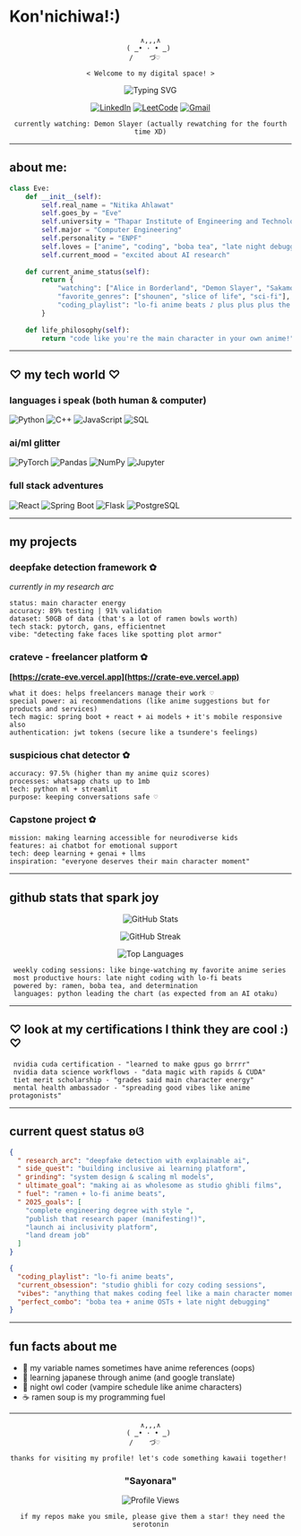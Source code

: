 # Kon'nichiwa!:)  

<div align="center">
  
```
∧,,,∧
    ( ̳• · • ̳)     
   /    づ♡      

< Welcome to my digital space! >
```

![Typing SVG](https://readme-typing-svg.herokuapp.com?font=JetBrains+Mono&size=24&duration=4000&pause=800&color=F8BBD0&center=true&vCenter=true&width=700&lines=AI+%26+ML+Otaku;Coding+like+it's+my+anime+arc;Building+the+future+with+✨kawaii✨+code;Computer+Engineering;～(＾◡＾)～)

</div>

<div align="center">
  
[![LinkedIn](https://img.shields.io/badge/LinkedIn-pastel?style=flat-square&logo=linkedin&logoColor=white&color=E1BEE7)](https://www.linkedin.com/in/nitika-6ab64024a)
[![LeetCode](https://img.shields.io/badge/LeetCode-kawaii?style=flat-square&logo=LeetCode&logoColor=white&color=FFD1DC)](https://leetcode.com/nitika__)
[![Gmail](https://img.shields.io/badge/Gmail-soft?style=flat-square&logo=gmail&logoColor=white&color=B8E6B8)](mailto:nitikaahlawat3@gmail.com)

`currently watching: Demon Slayer (actually rewatching for the fourth time XD)` 

</div>

---

## about me:

```python
class Eve:
    def __init__(self):
        self.real_name = "Nitika Ahlawat"
        self.goes_by = "Eve"
        self.university = "Thapar Institute of Engineering and Technology"
        self.major = "Computer Engineering"
        self.personality = "ENPF" 
        self.loves = ["anime", "coding", "boba tea", "late night debugging", "ramen"]
        self.current_mood = "excited about AI research"
        
    def current_anime_status(self):
        return {
            "watching": ["Alice in Borderland", "Demon Slayer", "Sakamoto Days"],
            "favorite_genres": ["shounen", "slice of life", "sci-fi"],
            "coding_playlist": "lo-fi anime beats ♪ plus plus plus the demon slayer playlist is awesome ohh I love the Akaza Epic Theme"
        }
        
    def life_philosophy(self):
        return "code like you're the main character in your own anime!"
```

---

## ♡ my tech world ♡

### languages i speak (both human & computer) 
![Python](https://img.shields.io/badge/python-kawaii?style=for-the-badge&logo=python&logoColor=white&color=FFB6C1)
![C++](https://img.shields.io/badge/c++-aesthetic?style=for-the-badge&logo=c%2B%2B&logoColor=white&color=DDA0DD)
![JavaScript](https://img.shields.io/badge/javascript-pastel?style=for-the-badge&logo=javascript&logoColor=white&color=F0E68C)
![SQL](https://img.shields.io/badge/SQL-soft?style=for-the-badge&logo=mysql&logoColor=white&color=B8E6B8)

### ai/ml glitter
![PyTorch](https://img.shields.io/badge/PyTorch-kawaii?style=for-the-badge&logo=PyTorch&logoColor=white&color=FFB6C1)
![Pandas](https://img.shields.io/badge/pandas-aesthetic?style=for-the-badge&logo=pandas&logoColor=white&color=E6E6FA)
![NumPy](https://img.shields.io/badge/numpy-dreamy?style=for-the-badge&logo=numpy&logoColor=white&color=F0F8FF)
![Jupyter](https://img.shields.io/badge/jupyter-soft?style=for-the-badge&logo=jupyter&logoColor=white&color=DDD6FE)

### full stack adventures 
![React](https://img.shields.io/badge/react-pastel?style=for-the-badge&logo=react&logoColor=white&color=B8E6B8)
![Spring Boot](https://img.shields.io/badge/spring-kawaii?style=for-the-badge&logo=spring&logoColor=white&color=FFD1DC)
![Flask](https://img.shields.io/badge/flask-aesthetic?style=for-the-badge&logo=flask&logoColor=white&color=E1BEE7)
![PostgreSQL](https://img.shields.io/badge/postgresql-dreamy?style=for-the-badge&logo=postgresql&logoColor=white&color=F5DEB3)

---

##  my projects 

### deepfake detection framework ✿
*currently in my research arc* 
```
status: main character energy 
accuracy: 89% testing | 91% validation 
dataset: 50GB of data (that's a lot of ramen bowls worth)
tech stack: pytorch, gans, efficientnet
vibe: "detecting fake faces like spotting plot armor"
```

### crateve - freelancer platform ✿
**[https://crate-eve.vercel.app](https://crate-eve.vercel.app)** 
```
what it does: helps freelancers manage their work ♡
special power: ai recommendations (like anime suggestions but for products and services)
tech magic: spring boot + react + ai models + it's mobile responsive also
authentication: jwt tokens (secure like a tsundere's feelings)
```

###  suspicious chat detector ✿
```
accuracy: 97.5% (higher than my anime quiz scores)
processes: whatsapp chats up to 1mb
tech: python ml + streamlit 
purpose: keeping conversations safe ♡
```

###  Capstone project ✿
```
mission: making learning accessible for neurodiverse kids
features: ai chatbot for emotional support
tech: deep learning + genai + llms
inspiration: "everyone deserves their main character moment"
```

---

##  github stats that spark joy 

<div align="center">

![GitHub Stats](https://github-readme-stats.vercel.app/api?username=Nitika13&theme=buefy&hide_border=true&include_all_commits=true&count_private=true&bg_color=0d1117&title_color=F8BBD0&text_color=E6E6FA&icon_color=DDA0DD)

![GitHub Streak](https://github-readme-streak-stats.herokuapp.com/?user=Nitika13&theme=buefy&hide_border=true&background=0d1117&stroke=F8BBD0&ring=DDA0DD&fire=FFB6C1&currStreakLabel=E6E6FA&currStreakNum=F8BBD0&sideNums=E6E6FA&sideLabels=DDA0DD&dates=B8E6B8)

![Top Languages](https://github-readme-stats.vercel.app/api/top-langs/?username=Nitika13&theme=buefy&hide_border=true&include_all_commits=true&count_private=true&layout=compact&bg_color=0d1117&title_color=F8BBD0&text_color=E6E6FA)

</div>


```
 weekly coding sessions: like binge-watching my favorite anime series
 most productive hours: late night coding with lo-fi beats
 powered by: ramen, boba tea, and determination
 languages: python leading the chart (as expected from an AI otaku)
```

---

## ♡ look at my certifications I think they are cool :) ♡

```
 nvidia cuda certification - "learned to make gpus go brrrr" 
 nvidia data science workflows - "data magic with rapids & CUDA" 
 tiet merit scholarship - "grades said main character energy"
 mental health ambassador - "spreading good vibes like anime protagonists"
```

---

## current quest status ʚଓ

```json
{
  " research_arc": "deepfake detection with explainable ai",
  " side_quest": "building inclusive ai learning platform", 
  " grinding": "system design & scaling ml models",
  " ultimate_goal": "making ai as wholesome as studio ghibli films",
  " fuel": "ramen + lo-fi anime beats",
  " 2025_goals": [
    "complete engineering degree with style ",
    "publish that research paper (manifesting!)",
    "launch ai inclusivity platform",
    "land dream job"
  ]
}
```

```json
{
  "coding_playlist": "lo-fi anime beats",
  "current_obsession": "studio ghibli for cozy coding sessions",
  "vibes": "anything that makes coding feel like a main character moment",
  "perfect_combo": "boba tea + anime OSTs + late night debugging"
}
```

---

##  fun facts about me 

- 🌸 my variable names sometimes have anime references (oops)
- 🎌 learning japanese through anime (and google translate)
- 🌙 night owl coder (vampire schedule like anime characters)
- ☕ ramen soup is my programming fuel 

---

<div align="center">

```
∧,,,∧
    ( ̳• · • ̳)     
   /    づ♡      

thanks for visiting my profile! let's code something kawaii together! 
```

### "Sayonara"

![Profile Views](https://komarev.com/ghpvc/?username=Nitika13&label=visitors&color=F8BBD0&style=flat)

` if my repos make you smile, please give them a star! they need the serotonin`

</div>

